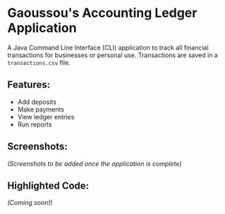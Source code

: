 # Gaoussou's Accounting Ledger Application
A Java Command Line Interface (CLI) application to track all financial transactions for businesses or personal use. Transactions are saved in a `transactions.csv` file.

## Features:
- Add deposits
- Make payments
- View ledger entries
- Run reports

## Screenshots:
*(Screenshots to be added once the application is complete)*

## Highlighted Code:
*(Coming soon!)*